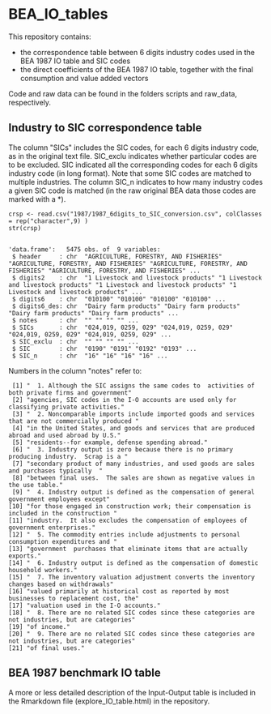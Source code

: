 # BEA_IO_tables

This repository contains:

* the correspondence table between 6 digits industry codes used in the BEA 1987 IO table and SIC codes
* the direct coefficients of the BEA 1987 IO table, together with the final consumption and value added vectors

Code and raw data can be found in the folders scripts and raw_data, respectively.

## Industry to SIC correspondence table

The column "SICs" includes the SIC codes, for each 6 digits industry code, as in the original text file. SIC_exclu indicates whether particular codes are to be excluded. SIC indicated all the corresponding codes for each 6 digits industry code (in long format). Note that some SIC codes are matched to multiple industries. The column SIC_n indicates to how many industry codes a given SIC code is matched (in the raw original BEA data those codes are marked with a *).


```{r}
crsp <- read.csv("1987/1987_6digits_to_SIC_conversion.csv", colClasses = rep("character",9) )
str(crsp)


'data.frame':	5475 obs. of  9 variables:
 $ header     : chr  "AGRICULTURE, FORESTRY, AND FISHERIES" "AGRICULTURE, FORESTRY, AND FISHERIES" "AGRICULTURE, FORESTRY, AND FISHERIES" "AGRICULTURE, FORESTRY, AND FISHERIES" ...
 $ digits2    : chr  "1 Livestock and livestock products" "1 Livestock and livestock products" "1 Livestock and livestock products" "1 Livestock and livestock products" ...
 $ digits6    : chr  "010100" "010100" "010100" "010100" ...
 $ digits6_des: chr  "Dairy farm products" "Dairy farm products" "Dairy farm products" "Dairy farm products" ...
 $ notes      : chr  "" "" "" "" ...
 $ SICs       : chr  "024,019, 0259, 029" "024,019, 0259, 029" "024,019, 0259, 029" "024,019, 0259, 029" ...
 $ SIC_exclu  : chr  "" "" "" "" ...
 $ SIC        : chr  "0190" "0191" "0192" "0193" ...
 $ SIC_n      : chr  "16" "16" "16" "16" ...
```

Numbers in the column "notes" refer to:

```
 [1] "  1. Although the SIC assigns the same codes to  activities of both private firms and government"  
 [2] "agencies, SIC codes in the I-O accounts are used only for classifying private activities."         
 [3] "  2. Noncomparable imports include imported goods and services that are not commercially produced "
 [4] "in the United States, and goods and services that are produced abroad and used abroad by U.S."     
 [5] "residents--for example, defense spending abroad."                                                  
 [6] "  3. Industry output is zero because there is no primary producing industry.  Scrap is a "         
 [7] "secondary product of many industries, and used goods are sales and purchases typically  "          
 [8] "between final uses.  The sales are shown as negative values in the use table."                     
 [9] "  4. Industry output is defined as the compensation of general government employees except"        
[10] "for those engaged in construction work; their compensation is included in the construction "       
[11] "industry.  It also excludes the compensation of employees of government enterprises."              
[12] "  5. The commodity entries include adjustments to personal consumption expenditures and "          
[13] "government  purchases that eliminate items that are actually exports."                             
[14] "  6. Industry output is defined as the compensation of domestic household workers."                
[15] "  7. The inventory valuation adjustment converts the inventory changes based on withdrawals"       
[16] "valued primarily at historical cost as reported by most businesses to replacement cost, the"       
[17] "valuation used in the I-O accounts."                                                               
[18] "  8. There are no related SIC codes since these categories are not industries, but are categories" 
[19] "of income."                                                                                        
[20] "  9. There are no related SIC codes since these categories are not industries, but are categories" 
[21] "of final uses." 
```

## BEA 1987 benchmark IO table

A more or less detailed description of the Input-Output table is included in the Rmarkdown file (explore_IO_table.html) in the repository.


